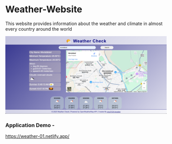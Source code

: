 # Weather-Website
This website provides information about the weather and climate in almost every country around the world

![My Weather Screenshot](https://github.com/anuj3124-javadev/weather-check/blob/main/Screenshot.png?raw=true)

### Application Demo -
https://weather-01.netlify.app/
